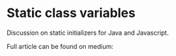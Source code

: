# Static class variables

Discussion on static initializers for Java and Javascript.

Full article can be found on medium: 